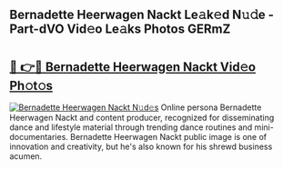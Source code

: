 ## Bernadette Heerwagen Nackt Le𝚊k𝚎d N𝚞𝚍e - Part-dVO Vid𝚎o Le𝚊ks Photos GERmZ

# <h2><a href="http://fb0ujr.evod.top/?m=Bernadette+Heerwagen+Nackt">🔗 👉🔴 Bernadette Heerwagen Nackt Vid𝚎o Ph𝚘t𝚘s</a></h2>

[![Bernadette Heerwagen Nackt N𝚞d𝚎s](https://i.imgur.com/8V9OHl7.gif)](http://fb0ujr.evod.top/?m=Bernadette+Heerwagen+Nackt)
Online persona Bernadette Heerwagen Nackt and content producer, recognized for disseminating dance and lifestyle material through trending dance routines and mini-documentaries. Bernadette Heerwagen Nackt public image is one of innovation and creativity, but he's also known for his shrewd business acumen. 
